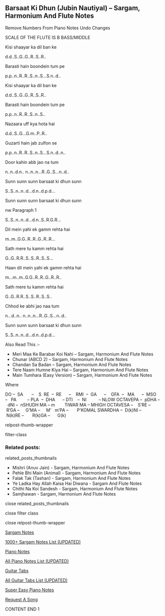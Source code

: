
## Barsaat Ki Dhun (Jubin Nautiyal) – Sargam, Harmonium And Flute Notes

Remove Numbers From Piano Notes
Undo Changes

SCALE OF THE FLUTE IS B BASS/MIDDLE

Kisi shaayar ka dil ban ke

d.d..S..G..G..R..S..R..

Barasti hain boondein tum pe

p.p..n..R..R..S..n..S…S.n..d..

Kisi shaayar ka dil ban ke

d.d..S..G..G..R..S..R..

Barasti hain boondein tum pe

p.p..n..R..R..S..n..S..

Nazaara uff kya hota hai

d.d..S..G…G.m..P..R..

Guzarti hain jab zulfon se

p.p..n..R..R..S..n..S…S.n..d..n..

Door kahin abb jao na tum

n..n..d.n.. n..n..n…R..G..S…n..d..

Sunn sunn sunn barsaat ki dhun sunn

S..S..n..n..d…d.n..d.p.d…

Sunn sunn sunn barsaat ki dhun sunn

nw Paragraph 1

S..S..n..n..d…d.n..S..R.G.R…

Dil mein yahi ek gamm rehta hai

m..m..G.G..R..R..G..R..R…

Sath mere tu kamm rehta hai

G..G..R.R..S..S..R..S..S…

Haan dil mein yahi ek gamm rehta hai

m…m..m..G.G..R..R..G..R..R..

Sath mere tu kamm rehta hai

G..G..R.R..S..S..R..S..S..

Chhod ke abhi jao naa tum

n…d..n.. n..n..n…R..G..S…n..d..

Sunn sunn sunn barsaat ki dhun sunn

S..S..n..n..d…d.n..d.p.d…

Also Read This :-

* Meri Maa Ke Barabar Koi Nahi – Sargam, Harmonium And Flute Notes
* Chunar (ABCD 2) – Sargam, Harmonium And Flute Notes
* Chandan Sa Badan – Sargam, Harmonium And Flute Notes
* Tere Naam Humne Kiya Hai – Sargam, Harmonium And Flute Notes
* Main Tumhara (Easy Version) – Sargam, Harmonium And Flute Notes

Where

DO –  SA       –    S  RE  –  RE      –    RMI  –  GA      –    GFA  –   MA      –  MSO  –   PA         – PLA  –  DHA      – DTI    –  NI          – NLOW OCTAVEPA –  pDHA –  dNI –  nSHUDH MA – m        TIWAR MA – MHIGH OCTAVESA –    S’RE –     R’GA –     G’MA –     M’   m’PA –       P’KOMAL SWARDHA –  D(k)NI –       N(k)RE –       R(k)GA –      G(k)

relpost-thumb-wrapper

filter-class

### Related posts:

related_posts_thumbnails

* Mishri (Anuv Jain) - Sargam, Harmonium And Flute Notes
* Pehle Bhi Main (Animal) - Sargam, Harmonium And Flute Notes
* Falak Tak (Tashan) - Sargam, Harmonium And Flute Notes
* Ye Ladka Hay Allah Kaisa Hai Diwana - Sargam And Flute Notes
* Chithi Na Koi Sandesh - Sargam, Harmonium And Flute Notes
* Samjhawan - Sargam, Harmonium And Flute Notes

close related_posts_thumbnails

close filter class

close relpost-thumb-wrapper

[Sargam Notes](https://www.notationsworld.com/sargam-notes.html)

[1000+ Sargam Notes List (UPDATED)](https://www.notationsworld.com/all-songs-list-sargam-notes.html)

[Piano Notes](https://www.notationsworld.com/piano-notes.html)

[All Piano Notes List (UPDATED)](https://www.notationsworld.com/all-songs-list-piano-notes.html)

[Guitar Tabs](https://www.notationsworld.com/guitar-tabs.html)

[All Guitar Tabs List (UPDATED)](https://www.notationsworld.com/all-songs-list-guitar-tabs.html)

[Super Easy Piano Notes](https://studywall.in/)

[Request A Song](https://www.notationsworld.com/request-a-song.html)

CONTENT END 1

